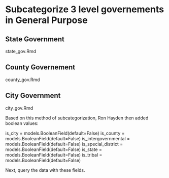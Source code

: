 # Subcategorize 3 level governements in General Purpose
## State Government
state_gov.Rmd
## County Governement
county_gov.Rmd
## City Government
city_gov.Rmd


Based on this method of subcategorization, Ron Hayden then added boolean values: 

is_city = models.BooleanField(default=False)
is_county = models.BooleanField(default=False)
is_intergovernmental = models.BooleanField(default=False)
is_special_district = models.BooleanField(default=False)
is_state = models.BooleanField(default=False)
is_tribal = models.BooleanField(default=False)

Next, query the data with these fields.
